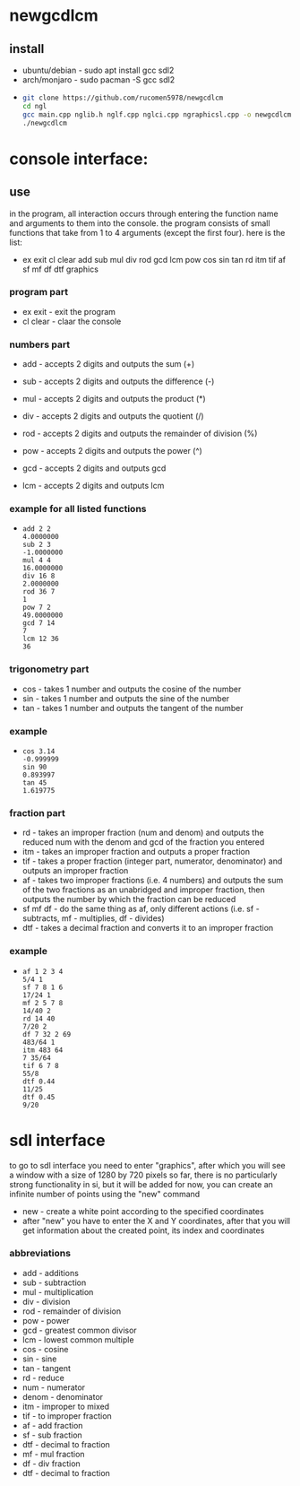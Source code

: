 # newgcdlcm

## install
* ubuntu/debian - sudo apt install gcc sdl2
* arch/monjaro  - sudo pacman -S gcc sdl2
* ```bash
  git clone https://github.com/rucomen5978/newgcdlcm
  cd ngl
  gcc main.cpp nglib.h nglf.cpp nglci.cpp ngraphicsl.cpp -o newgcdlcm -lm -lSDL2
  ./newgcdlcm

# console interface:
## use
in the program, all interaction occurs through entering the function name and arguments to them into the console.
the program consists of small functions that take from 1 to 4 arguments (except the first four).
here is the list:

* ex exit cl clear add sub mul div rod gcd lcm pow cos sin tan rd itm tif af sf mf df dtf graphics

### program part
* ex exit - exit the program
* cl clear - claar the console

### numbers part
* add - accepts 2 digits and outputs the sum                    (+)
* sub - accepts 2 digits and outputs the difference             (-)
* mul - accepts 2 digits and outputs the product                (*)
* div - accepts 2 digits and outputs the quotient               (/)
* rod - accepts 2 digits and outputs the remainder of division  (%)
* pow - accepts 2 digits and outputs the power                  (^)

* gcd - accepts 2 digits and outputs gcd
* lcm - accepts 2 digits and outputs lcm
### example for all listed functions
* ``` ngl
  add 2 2
  4.0000000
  sub 2 3
  -1.0000000
  mul 4 4
  16.0000000
  div 16 8
  2.0000000
  rod 36 7
  1
  pow 7 2
  49.0000000
  gcd 7 14
  7
  lcm 12 36
  36
### trigonometry part
* cos - takes 1 number and outputs the cosine of the number
* sin - takes 1 number and outputs the sine of the number
* tan - takes 1 number and outputs the tangent of the number

### example
* ``` ngl
  cos 3.14
  -0.999999
  sin 90
  0.893997
  tan 45
  1.619775
### fraction part
* rd  - takes an improper fraction (num and denom) and outputs the reduced num with the denom and gcd of the fraction you entered
* itm - takes an improper fraction and outputs a proper fraction
* tif - takes a proper fraction (integer part, numerator, denominator) and outputs an improper fraction
* af - takes two improper fractions (i.e. 4 numbers) and outputs the sum of the two fractions as an unabridged and improper fraction, then outputs the number by which the fraction can be reduced
* sf mf df - do the same thing as af, only different actions (i.e. sf - subtracts, mf - multiplies, df - divides)
* dtf - takes a decimal fraction and converts it to an improper fraction

### example
* ``` ngl
  af 1 2 3 4
  5/4 1
  sf 7 8 1 6
  17/24 1
  mf 2 5 7 8
  14/40 2
  rd 14 40
  7/20 2
  df 7 32 2 69
  483/64 1
  itm 483 64
  7 35/64
  tif 6 7 8
  55/8
  dtf 0.44
  11/25
  dtf 0.45
  9/20

# sdl interface
to go to sdl interface you need to enter "graphics", after which you will see a window with a size of 1280 by 720 pixels
so far, there is no particularly strong functionality in si, but it will be added for now, you can create an infinite number of points using the "new" command

* new - create a white point according to the specified coordinates
* after "new" you have to enter the X and Y coordinates, after that you will get information about the created point, its index and coordinates

### abbreviations
* add - additions
* sub - subtraction
* mul - multiplication
* div - division
* rod - remainder of division
* pow - power
* gcd - greatest common divisor
* lcm - lowest common multiple
* cos - cosine
* sin - sine
* tan - tangent
* rd  - reduce
* num - numerator
* denom - denominator
* itm - improper to mixed
* tif - to improper fraction
* af - add fraction
* sf - sub fraction
* dtf - decimal to fraction
* mf - mul fraction
* df - div fraction
* dtf - decimal to fraction
